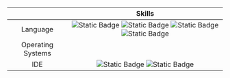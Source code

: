 <!-- my-skills -->
|   | Skills |
| :------------: | :---------------: |
| Language | ![Static Badge](https://img.shields.io/badge/_-Python-30aecf?logo=python&logoColor=f2c867) ![Static Badge](https://img.shields.io/badge/_-C%2B%2B-30aecf?logo=c%2B%2B&logoColor=f2c867) ![Static Badge](https://img.shields.io/badge/_-R-30aecf?logo=r&logoColor=f2c867) ![Static Badge](https://img.shields.io/badge/_-HTML5-30aecf?logo=html5&logoColor=f2c867) |
| Operating Systems |  |
| IDE | ![Static Badge](https://img.shields.io/badge/_-PyCharm-392f41?logo=pycharm&logoColor=b0a4e3) ![Static Badge](https://img.shields.io/badge/-VSCode-392f41?logo=visualstudiocode&logoColor=b0a4e3) |



